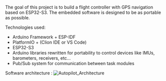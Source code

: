 The goal of this project is to build a flight controller with GPS navigation based on ESP32-S3. The embedded software is designed to be as portable as possible.

Technologies used:
- Arduino Framework + ESP-IDF
- PlatformIO + (Clion IDE or VS Code)
- ESP32-S3
- Arduino libraries rewritten for portability to control devices like IMUs, barometers, receivers, etc...
- Pub/Sub system for communication between task modules

Software architecture :
![Autopilot_Architecture](https://github.com/lenny1411/Autopilot-Flight-Controller/assets/105748537/dc5f17bc-2893-4b4b-9791-34d647099f4b)
